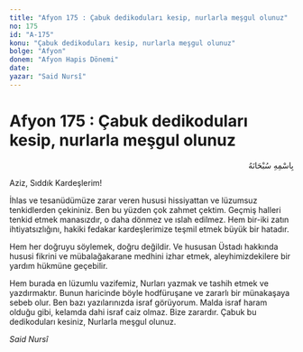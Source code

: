 ```yaml
---
title: "Afyon 175 : Çabuk dedikoduları kesip, nurlarla meşgul olunuz"
no: 175
id: "A-175"
konu: "Çabuk dedikoduları kesip, nurlarla meşgul olunuz"
bolge: "Afyon"
donem: "Afyon Hapis Dönemi"
date: 
yazar: "Said Nursî"
---
```


# Afyon 175 : Çabuk dedikoduları kesip, nurlarla meşgul olunuz

<p class="arabic" dir="rtl" title="Meal: “Her türlü noksan sıfatlardan yüce olan Allah’ın adıyla.”">بِاسْمِهِ سُبْحَانَهُ</p>

Aziz, Sıddık Kardeşlerim!

İhlas ve tesanüdümüze zarar veren hususi hissiyattan ve lüzumsuz tenkidlerden çekininiz. Ben bu yüzden çok zahmet çektim. Geçmiş halleri tenkid etmek manasızdır, o daha dönmez ve ıslah edilmez. Hem bir-iki zatın ihtiyatsızlığını, hakiki fedakar kardeşlerimize teşmil etmek büyük bir hatadır.

Hem her doğruyu söylemek, doğru değildir. Ve hususan Üstadı hakkında hususi fikrini ve mübalağakarane medhini izhar etmek, aleyhimizdekilere bir yardım hükmüne geçebilir.

Hem burada en lüzumlu vazifemiz, Nurları yazmak ve tashih etmek ve yazdırmaktır. Bunun haricinde böyle hodfüruşane ve zararlı bir münakaşaya sebeb olur. Ben bazı yazılarınızda israf görüyorum. Malda israf haram olduğu gibi, kelamda dahi israf caiz olmaz. Bize zarardır. Çabuk bu dedikoduları kesiniz, Nurlarla meşgul olunuz.

*Said Nursî*
